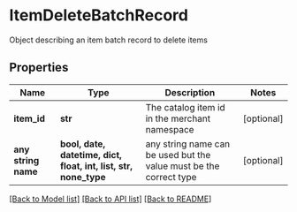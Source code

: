 # ItemDeleteBatchRecord

Object describing an item batch record to delete items

## Properties
Name | Type | Description | Notes
------------ | ------------- | ------------- | -------------
**item_id** | **str** | The catalog item id in the merchant namespace | [optional] 
**any string name** | **bool, date, datetime, dict, float, int, list, str, none_type** | any string name can be used but the value must be the correct type | [optional]

[[Back to Model list]](../README.md#documentation-for-models) [[Back to API list]](../README.md#documentation-for-api-endpoints) [[Back to README]](../README.md)


